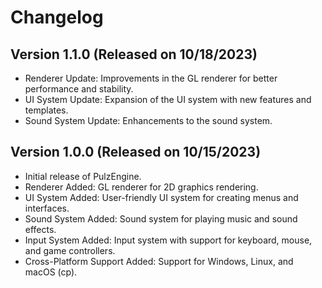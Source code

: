 # Changelog

## Version 1.1.0 (Released on 10/18/2023)

- Renderer Update: Improvements in the GL renderer for better performance and stability.
- UI System Update: Expansion of the UI system with new features and templates.
- Sound System Update: Enhancements to the sound system.

## Version 1.0.0 (Released on 10/15/2023)

- Initial release of PulzEngine.
- Renderer Added: GL renderer for 2D graphics rendering.
- UI System Added: User-friendly UI system for creating menus and interfaces.
- Sound System Added: Sound system for playing music and sound effects.
- Input System Added: Input system with support for keyboard, mouse, and game controllers.
- Cross-Platform Support Added: Support for Windows, Linux, and macOS (cp).
